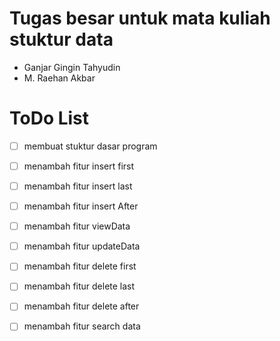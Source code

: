# Tugas besar untuk mata kuliah stuktur data<br>

  - Ganjar Gingin Tahyudin
  - M. Raehan Akbar
  
# ToDo List<br>

- [ ] membuat stuktur dasar program
- [ ] menambah fitur insert first
- [ ] menambah fitur insert last
- [ ] menambah fitur insert After
- [ ] menambah fitur viewData
- [ ] menambah fitur updateData
- [ ] menambah fitur delete first
- [ ] menambah fitur delete last
- [ ] menambah fitur delete after
- [ ] menambah fitur search data

 
